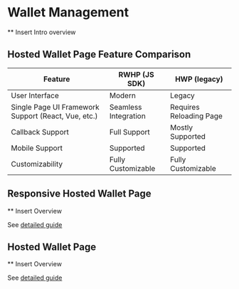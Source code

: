 # Wallet Management

** Insert Intro overview

## Hosted Wallet Page Feature Comparison

|Feature       | RWHP (JS SDK) |HWP (legacy)|
|--------------| --------------|------------|
|User Interface| Modern        | Legacy     |
|Single Page UI Framework Support (React, Vue, etc.)| Seamless Integration | Requires Reloading Page| Requires Reloading Page|
|Callback Support| Full Support| Mostly Supported
|Mobile Support| Supported  | Supported      |   Not Supported |
|Customizability| Fully Customizable| Fully Customizable| Fully Customizable|

## Responsive Hosted Wallet Page 

** Insert Overview

See [detailed guide](/sections/Responsive%20Hosted%20Wallet%20Page.md)

## Hosted Wallet Page

** Insert Overview

See [detailed guide](/sections/Hosted%20Wallet%20Page.md)



